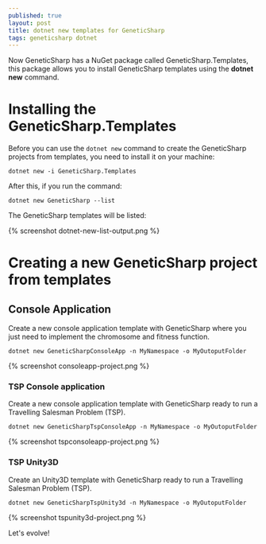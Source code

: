 ```yaml
---
published: true
layout: post
title: dotnet new templates for GeneticSharp
tags: geneticsharp dotnet
---
```

Now GeneticSharp has a NuGet package called GeneticSharp.Templates, this package allows you to install GeneticSharp templates using the **dotnet new** command.

# Installing the GeneticSharp.Templates
Before you can use the `dotnet new` command to create the GeneticSharp projects from templates, you need to install it on your machine:
```shell
dotnet new -i GeneticSharp.Templates
```
After this, if you run the command:
```shell
dotnet new GeneticSharp --list  
```

The GeneticSharp templates will be listed:

{% screenshot dotnet-new-list-output.png %}

# Creating a new GeneticSharp project from templates

## Console Application
Create a new console application template with GeneticSharp where you just need to implement the chromosome and fitness function.
```shell
dotnet new GeneticSharpConsoleApp -n MyNamespace -o MyOutoputFolder
```
{% screenshot consoleapp-project.png %}


### TSP Console application
Create a new console application template with GeneticSharp ready to run a Travelling Salesman Problem (TSP).
```shell
dotnet new GeneticSharpTspConsoleApp -n MyNamespace -o MyOutoputFolder
```
{% screenshot tspconsoleapp-project.png %}

### TSP Unity3D
Create an Unity3D template with GeneticSharp ready to run a Travelling Salesman Problem (TSP).
```shell
dotnet new GeneticSharpTspUnity3d -n MyNamespace -o MyOutoputFolder
```
{% screenshot tspunity3d-project.png %}

Let's evolve!